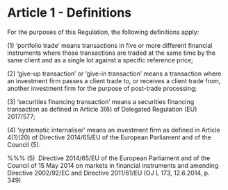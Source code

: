 # Article 1 - Definitions


For the purposes of this Regulation, the following definitions apply:

(1) ‘portfolio trade’ means transactions in five or more different financial instruments where those transactions are traded at the same time by the same client and as a single lot against a specific reference price;

(2) ‘give-up transaction’ or ‘give-in transaction’ means a transaction where an investment firm passes a client trade to, or receives a client trade from, another investment firm for the purpose of post-trade processing;

(3) ‘securities financing transaction’ means a securities financing transaction as defined in Article 3(6) of Delegated Regulation (EU) 2017/577;

(4) ‘systematic internaliser’ means an investment firm as defined in Article 4(1)(20) of Directive 2014/65/EU of the European Parliament and of the Council (5).

%%% (5)  Directive 2014/65/EU of the European Parliament and of the Council of 15 May 2014 on markets in financial instruments and amending Directive 2002/92/EC and Directive 2011/61/EU (OJ L 173, 12.6.2014, p. 349).
